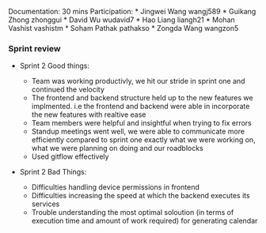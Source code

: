 Documentation: 30 mins
Participation:
    * Jingwei Wang    wangj589
    * Guikang Zhong   zhonggui
    * David Wu        wudavid7
    * Hao Liang       liangh21
    * Mohan Vashist   vashistm
    * Soham Pathak    pathakso
    * Zongda Wang     wangzon5

### Sprint review 

- Sprint 2 Good things:
  - Team was working productivly, we hit our stride in sprint one and continued the velocity
  - The frontend and backend structure held up to the new features we implmented. i.e the frontend and backend were able in incorporate the new features with realtive ease 
  - Team members were helpful and insightful when trying to fix errors
  - Standup meetings went well, we were able to communicate more efficiently compared to sprint one exactly what we were working on, what we were planning on doing and our roadblocks 
  - Used gitflow effectively 
  
- Sprint 2 Bad Things:
  - Difficulties handling device permissions in frontend
  - Difficulties increasing the speed at which the backend executes its services
  - Trouble understanding the most optimal soloution (in terms of execution time and amount of work required) for generating calendar

